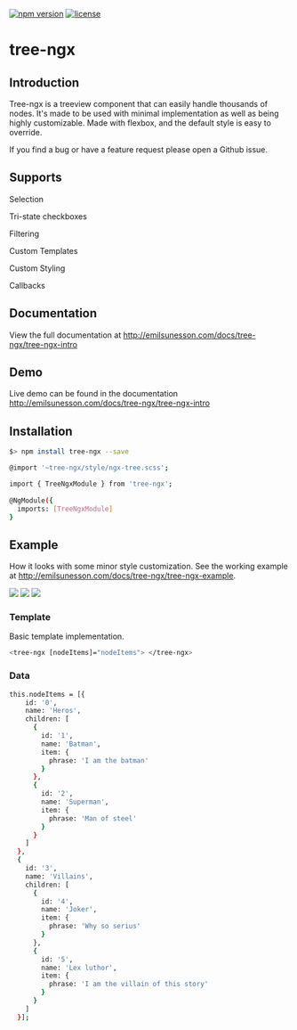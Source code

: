 [![npm version](https://badge.fury.io/js/tree-ngx.svg)](https://badge.fury.io/js/tree-ngx)
[![license](https://img.shields.io/github/license/mashape/apistatus.svg)](https://github.com/inspirsea/tree-ngx/blob/master/LICENSE)

# tree-ngx

## Introduction
Tree-ngx is a treeview component that can easily handle thousands of nodes. It's made to be used with minimal implementation as well as being highly customizable.
Made with flexbox, and the default style is easy to override.

If you find a bug or have a feature request please open a Github issue.

## Supports

Selection

Tri-state checkboxes

Filtering

Custom Templates

Custom Styling

Callbacks

## Documentation

View the full documentation at http://emilsunesson.com/docs/tree-ngx/tree-ngx-intro

## Demo

Live demo can be found in the documentation http://emilsunesson.com/docs/tree-ngx/tree-ngx-intro

## Installation

```sh
$> npm install tree-ngx --save
```

```sh
@import '~tree-ngx/style/ngx-tree.scss';
```

```sh
import { TreeNgxModule } from 'tree-ngx';
  
@NgModule({
  imports: [TreeNgxModule]
}
```

## Example

How it looks with some minor style customization.
See the working example at http://emilsunesson.com/docs/tree-ngx/tree-ngx-example.

<img src="https://raw.githubusercontent.com/inspirsea/tree-ngx/HEAD/assets/dark.png">
<img src="https://raw.githubusercontent.com/inspirsea/tree-ngx/HEAD/assets/light.png">
<img src="https://raw.githubusercontent.com/inspirsea/tree-ngx/HEAD/assets/dark_checkbox.png">

### Template

Basic template implementation.

```sh
<tree-ngx [nodeItems]="nodeItems"> </tree-ngx>
```

### Data
  
```sh
this.nodeItems = [{
    id: '0',
    name: 'Heros',
    children: [
      {
        id: '1',
        name: 'Batman',
        item: {
          phrase: 'I am the batman'
        }
      },
      {
        id: '2',
        name: 'Superman',
        item: {
          phrase: 'Man of steel'
        }
      }
    ]
  },
  {
    id: '3',
    name: 'Villains',
    children: [
      {
        id: '4',
        name: 'Joker',
        item: {
          phrase: 'Why so serius'
        }
      },
      {
        id: '5',
        name: 'Lex luthor',
        item: {
          phrase: 'I am the villain of this story'
        }
      }
    ]
  }];
```  
